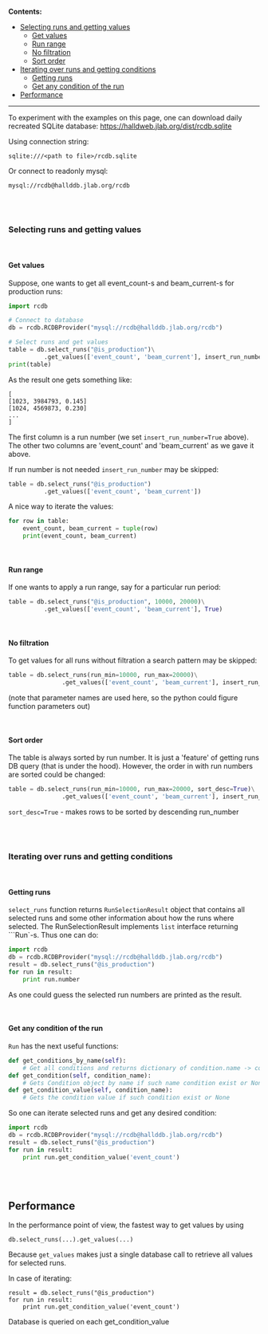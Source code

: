 **Contents:**  
- [Selecting runs and getting values](#selecting-runs-and-getting-values)
   + [Get values](#get-values)
   + [Run range](#run-range)
   + [No filtration](#no-filtration)
   + [Sort order](#sort-order)
- [Iterating over runs and getting conditions](#iterating-over-runs-and-getting-conditions)
   + [Getting runs](#getting-runs)
   + [Get any condition of the run](#get-any-condition-of-the-run)
- [Performance](#performance)

-------

To experiment with the examples on this page, one can download daily recreated SQLite database:
https://halldweb.jlab.org/dist/rcdb.sqlite

Using connection string:  
```
sqlite:///<path to file>/rcdb.sqlite
```

Or connect to readonly mysql:  
```
mysql://rcdb@hallddb.jlab.org/rcdb
```

<br>
<br>

### Selecting runs and getting values

<br>

#### Get values

Suppose, one wants to get all event_count-s and beam_current-s for production runs:

```python
import rcdb

# Connect to database
db = rcdb.RCDBProvider("mysql://rcdb@hallddb.jlab.org/rcdb")

# Select runs and get values
table = db.select_runs("@is_production")\
          .get_values(['event_count', 'beam_current'], insert_run_number=True)
print(table)
```

As the result one gets something like:
```
[
[1023, 3984793, 0.145]
[1024, 4569873, 0.230]
...
]
```
The first column is a run number (we set ```insert_run_number=True``` above). The other two columns are 'event_count' and 'beam_current' as we gave it above. 

If run number is not needed ```insert_run_number``` may be skipped:
```python
table = db.select_runs("@is_production")
          .get_values(['event_count', 'beam_current'])
```

A nice way to iterate the values:

```python
for row in table:
    event_count, beam_current = tuple(row)
    print(event_count, beam_current)
```

<br>

#### Run range

If one wants to apply a run range, say for a particular run period:
```python
table = db.select_runs("@is_production", 10000, 20000)\
          .get_values(['event_count', 'beam_current'], True)
```

<br>

#### No filtration  
To get values for all runs without filtration a search pattern may be skipped:
```python
table = db.select_runs(run_min=10000, run_max=20000)\
               .get_values(['event_count', 'beam_current'], insert_run_number=True)
```

(note that parameter names are used here, so the python could figure function parameters out)


<br>

#### Sort order  
The table is always sorted by run number. It is just a 'feature' of getting runs DB query (that is under the hood). However, the order in with run numbers are sorted could be changed:
```python
table = db.select_runs(run_min=10000, run_max=20000, sort_desc=True)\
               .get_values(['event_count', 'beam_current'], insert_run_number=True)
```

```sort_desc=True``` - makes rows to be sorted by descending run_number


<br>
<br>

### Iterating over runs and getting conditions

<br>

#### Getting runs  
```select_runs``` function returns ```RunSelectionResult``` object that contains all selected runs and some other information about how the runs where selected. The RunSelectionResult implements ```list``` interface returning ```Run`-s. Thus one can do:

```python
import rcdb
db = rcdb.RCDBProvider("mysql://rcdb@hallddb.jlab.org/rcdb")
result = db.select_runs("@is_production")
for run in result:
    print run.number
```

As one could guess the selected run numbers are printed as the result. 

<br> 

#### Get any condition of the run  
```Run``` has the next useful functions:

```python
def get_conditions_by_name(self):              
    # Get all conditions and returns dictionary of condition.name -> condition
def get_condition(self, condition_name):       
    # Gets Condition object by name if such name condition exist or None
def get_condition_value(self, condition_name): 
    # Gets the condition value if such condition exist or None
```

So one can iterate selected runs and get any desired condition:

```python
import rcdb
db = rcdb.RCDBProvider("mysql://rcdb@hallddb.jlab.org/rcdb")
result = db.select_runs("@is_production")
for run in result:
    print run.get_condition_value('event_count')
```



<br><br>

## Performance  

In the performance point of view, the fastest way to get values by using
```
db.select_runs(...).get_values(...)
```
Because ```get_values``` makes just a single database call to retrieve all values for selected runs.

In case of iterating:
```
result = db.select_runs("@is_production")
for run in result:
    print run.get_condition_value('event_count')
```
Database is queried on each get_condition_value





